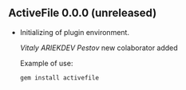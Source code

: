 ## ActiveFile 0.0.0 (unreleased) ##

*   Initializing of plugin environment.

    *Vitaly ARIEKDEV Pestov*
	new colaborator added

    Example of use:

        gem install activefile

